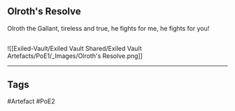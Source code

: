 ## Olroth's Resolve
Olroth the Gallant,
tireless and true,
he fights for me,
he fights for you!
##
![[Exiled-Vault/Exiled Vault Shared/Exiled Vault Artefacts/PoE1/_Images/Olroth's Resolve.png]]

---
## Tags
#Artefact
#PoE2